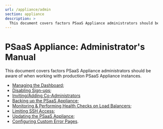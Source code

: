 ```yaml
---
url: /appliance/admin
section: appliance
description: >
  This document covers factors PSaaS Appliance administrators should be aware of when working with production PSaaS Appliance.
---
```


# PSaaS Appliance: Administrator's Manual

This document covers factors PSaaS Appliance administrators should be aware of when working with production PSaaS Appliance instances.

* [Managing the Dashboard](/appliance/admin/managing-the-dashboard);
* [Disabling Sign-ups](/appliance/admin/disabling-sign-ups);
* [Inviting/Adding Co-Administrators](/appliance/admin/inviting-coadmins)
* [Backing up the PSaaS Appliance](/appliance/admin/backing-up-the-appliance-instances);
* [Monitoring & Performing Health Checks on Load Balancers](/appliance/admin/monitoring);
* [Limiting SSH Access](/appliance/admin/limiting-ssh-access);
* [Updating the PSaaS Appliance](/appliance/admin/updating-the-appliance);
* [Configuring Custom Error Pages](/hosted-pages/custom-error-pages).

